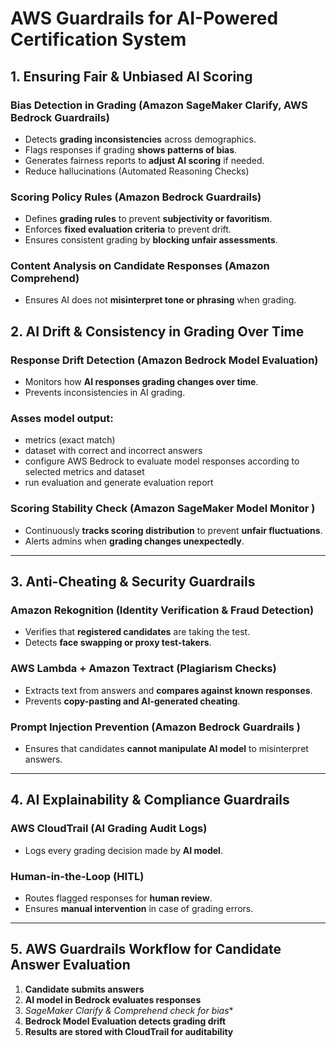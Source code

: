 # **AWS Guardrails for AI-Powered Certification System**

## **1. Ensuring Fair & Unbiased AI Scoring**
### **Bias Detection in Grading (Amazon SageMaker Clarify, AWS Bedrock Guardrails)**
- Detects **grading inconsistencies** across demographics.
- Flags responses if grading **shows patterns of bias**.
- Generates fairness reports to **adjust AI scoring** if needed.
- Reduce hallucinations (Automated Reasoning Checks)

### **Scoring Policy Rules (Amazon Bedrock Guardrails)**
- Defines **grading rules** to prevent **subjectivity or favoritism**.
- Enforces **fixed evaluation criteria** to prevent drift.
- Ensures consistent grading by **blocking unfair assessments**.

### **Content Analysis on Candidate Responses (Amazon Comprehend)**
- Ensures AI does not **misinterpret tone or phrasing** when grading.

## **2. AI Drift & Consistency in Grading Over Time**
### **Response Drift Detection (Amazon Bedrock Model Evaluation)**
- Monitors how **AI responses grading changes over time**.
- Prevents inconsistencies in AI grading.

### Asses model output:
- metrics (exact match)
- dataset with correct and incorrect  answers
- configure AWS Bedrock to evaluate model responses according to selected metrics and dataset
- run evaluation and generate evaluation report
  

### **Scoring Stability Check (Amazon SageMaker Model Monitor )**
- Continuously **tracks scoring distribution** to prevent **unfair fluctuations**.
- Alerts admins when **grading changes unexpectedly**.

---

## **3. Anti-Cheating & Security Guardrails**
### **Amazon Rekognition (Identity Verification & Fraud Detection)**
- Verifies that **registered candidates** are taking the test.
- Detects **face swapping or proxy test-takers**.

### **AWS Lambda + Amazon Textract (Plagiarism Checks)**
- Extracts text from answers and **compares against known responses**.
- Prevents **copy-pasting and AI-generated cheating**.

### **Prompt Injection Prevention (Amazon Bedrock Guardrails )**
- Ensures that candidates **cannot manipulate AI model** to misinterpret answers.

---

## **4. AI Explainability & Compliance Guardrails**
### **AWS CloudTrail (AI Grading Audit Logs)**
- Logs every grading decision made by **AI model**.

### **Human-in-the-Loop (HITL)**
- Routes flagged responses for **human review**.
- Ensures **manual intervention** in case of grading errors.

---

## **5. AWS Guardrails Workflow for Candidate Answer Evaluation**
1. **Candidate submits answers**
2. **AI model in Bedrock evaluates responses**
3. *SageMaker Clarify & Comprehend check for bias**
4. **Bedrock Model Evaluation detects grading drift**  
5. **Results are stored with CloudTrail for auditability**  
